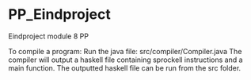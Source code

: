 # PP_Eindproject
Eindproject module 8 PP


To compile a program:
Run the java file: src/compiler/Compiler.java <INPUTFILENAME> <OUTPUTFILENAME>
The compiler will output a haskell file containing sprockell instructions and a main function.
The outputted haskell file can be run from the src folder.